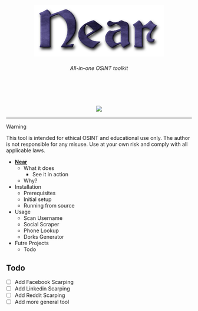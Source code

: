 <a id="top"></a>

<p align="center">
    <img src="images/logo.png">
</p>

 <h6><p align="center">
 All-in-one OSINT toolkit
</p></h6>
</p>

<br>

<p align="center">
  <img src="https://img.shields.io/badge/release-v0.0.1-141449" alt=""/>
  <img src="https://img.shields.io/badge/written in-python-141449" alt=""/>
  <img src="https://img.shields.io/badge/author-rdWei-141449" alt=""/>
</p>

<p align="center">
    <img src="images/demo.gif">
</p>

---
> [!WARNING]
> This tool is intended for ethical OSINT and educational use only. The author is not responsible for any misuse. Use at your own risk and comply with all applicable laws.

- [**Near**](#top)
    - What it does
        - See it in action
    - Why?
- Installation
    - Prerequisites
    - Initial setup
    - Running from source
- Usage
    - Scan Username
    - Social Scraper
    - Phone Lookup
    - Dorks Generator
- Futre Projects
    - Todo

## Todo
- [ ] Add Facebook Scarping 
- [ ] Add Linkedin Scarping  
- [ ] Add Reddit Scarping  
- [ ] Add more general tool
